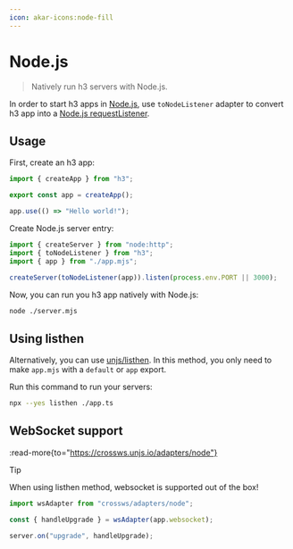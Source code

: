 ```yaml
---
icon: akar-icons:node-fill
---
```


# Node.js

> Natively run h3 servers with Node.js.

In order to start h3 apps in [Node.js](https://nodejs.org/), use `toNodeListener` adapter to convert h3 app into a [Node.js requestListener](https://nodejs.org/docs/latest/api/http.html#httpcreateserveroptions-requestlistener).

## Usage

First, create an h3 app:

```js [app.mjs]
import { createApp } from "h3";

export const app = createApp();

app.use(() => "Hello world!");
```

Create Node.js server entry:

```js [server.mjs]
import { createServer } from "node:http";
import { toNodeListener } from "h3";
import { app } from "./app.mjs";

createServer(toNodeListener(app)).listen(process.env.PORT || 3000);
```

Now, you can run you h3 app natively with Node.js:

```bash [terminal]
node ./server.mjs
```

## Using listhen

Alternatively, you can use [unjs/listhen](https://listhen.unjs.io). In this method, you only need to make `app.mjs` with a `default` or `app` export.

Run this command to run your servers:

```sh
npx --yes listhen ./app.ts
```

## WebSocket support

:read-more{to="https://crossws.unjs.io/adapters/node"}

> [!TIP]
> When using listhen method, websocket is supported out of the box!

```ts
import wsAdapter from "crossws/adapters/node";

const { handleUpgrade } = wsAdapter(app.websocket);

server.on("upgrade", handleUpgrade);
```
